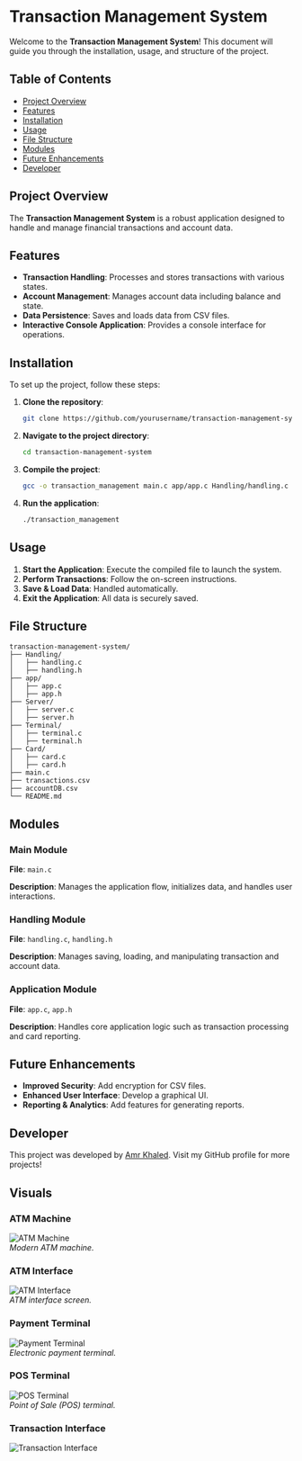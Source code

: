 # Transaction Management System

Welcome to the **Transaction Management System**! This document will guide you through the installation, usage, and structure of the project.

## Table of Contents
- [Project Overview](#project-overview)
- [Features](#features)
- [Installation](#installation)
- [Usage](#usage)
- [File Structure](#file-structure)
- [Modules](#modules)
- [Future Enhancements](#future-enhancements)
- [Developer](#developer)

## Project Overview
The **Transaction Management System** is a robust application designed to handle and manage financial transactions and account data.

## Features
- **Transaction Handling**: Processes and stores transactions with various states.
- **Account Management**: Manages account data including balance and state.
- **Data Persistence**: Saves and loads data from CSV files.
- **Interactive Console Application**: Provides a console interface for operations.

## Installation
To set up the project, follow these steps:

1. **Clone the repository**:
    ```bash
    git clone https://github.com/yourusername/transaction-management-system.git
    ```

2. **Navigate to the project directory**:
    ```bash
    cd transaction-management-system
    ```

3. **Compile the project**:
    ```bash
    gcc -o transaction_management main.c app/app.c Handling/handling.c Server/server.c Terminal/terminal.c Card/card.c -I./include
    ```

4. **Run the application**:
    ```bash
    ./transaction_management
    ```

## Usage
1. **Start the Application**: Execute the compiled file to launch the system.
2. **Perform Transactions**: Follow the on-screen instructions.
3. **Save & Load Data**: Handled automatically.
4. **Exit the Application**: All data is securely saved.

## File Structure
```plaintext
transaction-management-system/
├── Handling/
│   ├── handling.c
│   ├── handling.h
├── app/
│   ├── app.c
│   ├── app.h
├── Server/
│   ├── server.c
│   ├── server.h
├── Terminal/
│   ├── terminal.c
│   ├── terminal.h
├── Card/
│   ├── card.c
│   ├── card.h
├── main.c
├── transactions.csv
├── accountDB.csv
└── README.md

```

## Modules
### Main Module
**File**: `main.c`

**Description**: Manages the application flow, initializes data, and handles user interactions.

### Handling Module
**File**: `handling.c`, `handling.h`

**Description**: Manages saving, loading, and manipulating transaction and account data.

### Application Module
**File**: `app.c`, `app.h`

**Description**: Handles core application logic such as transaction processing and card reporting.

## Future Enhancements
- **Improved Security**: Add encryption for CSV files.
- **Enhanced User Interface**: Develop a graphical UI.
- **Reporting & Analytics**: Add features for generating reports.

## Developer
This project was developed by [Amr Khaled](https://github.com/amrkhaled104). Visit my GitHub profile for more projects!

## Visuals
### ATM Machine
![ATM Machine](https://images.unsplash.com/photo-1599585223064-04c37f27e5f3)  
*Modern ATM machine.*

### ATM Interface
![ATM Interface](https://images.unsplash.com/photo-1615649894475-7c45a576e6c3)  
*ATM interface screen.*

### Payment Terminal
![Payment Terminal](https://images.unsplash.com/photo-1600891962188-2d451b9e45e2)  
*Electronic payment terminal.*

### POS Terminal
![POS Terminal](https://images.unsplash.com/photo-1556740749-9b1f2e1d11f5)  
*Point of Sale (POS) terminal.*

### Transaction Interface
![Transaction Interface](https://images.unsplash.com/photo-1596355756396-e5a9b7a5be54)  